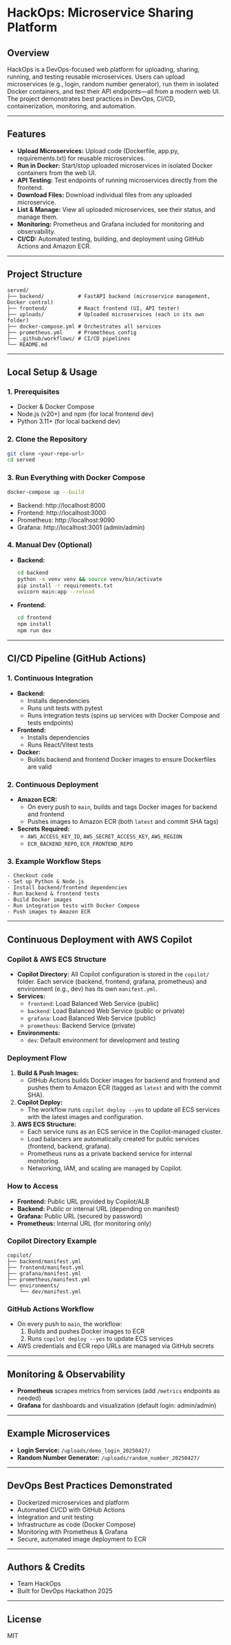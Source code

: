 # HackOps: Microservice Sharing Platform

## Overview
HackOps is a DevOps-focused web platform for uploading, sharing, running, and testing reusable microservices. Users can upload microservices (e.g., login, random number generator), run them in isolated Docker containers, and test their API endpoints—all from a modern web UI. The project demonstrates best practices in DevOps, CI/CD, containerization, monitoring, and automation.

---

## Features
- **Upload Microservices:** Upload code (Dockerfile, app.py, requirements.txt) for reusable microservices.
- **Run in Docker:** Start/stop uploaded microservices in isolated Docker containers from the web UI.
- **API Testing:** Test endpoints of running microservices directly from the frontend.
- **Download Files:** Download individual files from any uploaded microservice.
- **List & Manage:** View all uploaded microservices, see their status, and manage them.
- **Monitoring:** Prometheus and Grafana included for monitoring and observability.
- **CI/CD:** Automated testing, building, and deployment using GitHub Actions and Amazon ECR.

---

## Project Structure
```
served/
├── backend/           # FastAPI backend (microservice management, Docker control)
├── frontend/          # React frontend (UI, API tester)
├── uploads/           # Uploaded microservices (each in its own folder)
├── docker-compose.yml # Orchestrates all services
├── prometheus.yml     # Prometheus config
├── .github/workflows/ # CI/CD pipelines
└── README.md
```

---

## Local Setup & Usage

### 1. Prerequisites
- Docker & Docker Compose
- Node.js (v20+) and npm (for local frontend dev)
- Python 3.11+ (for local backend dev)

### 2. Clone the Repository
```sh
git clone <your-repo-url>
cd served
```

### 3. Run Everything with Docker Compose
```sh
docker-compose up --build
```
- Backend: http://localhost:8000
- Frontend: http://localhost:3000
- Prometheus: http://localhost:9090
- Grafana: http://localhost:3001 (admin/admin)

### 4. Manual Dev (Optional)
- **Backend:**
  ```sh
  cd backend
  python -m venv venv && source venv/bin/activate
  pip install -r requirements.txt
  uvicorn main:app --reload
  ```
- **Frontend:**
  ```sh
  cd frontend
  npm install
  npm run dev
  ```

---

## CI/CD Pipeline (GitHub Actions)

### 1. Continuous Integration
- **Backend:**
  - Installs dependencies
  - Runs unit tests with pytest
  - Runs integration tests (spins up services with Docker Compose and tests endpoints)
- **Frontend:**
  - Installs dependencies
  - Runs React/Vitest tests
- **Docker:**
  - Builds backend and frontend Docker images to ensure Dockerfiles are valid

### 2. Continuous Deployment
- **Amazon ECR:**
  - On every push to `main`, builds and tags Docker images for backend and frontend
  - Pushes images to Amazon ECR (both `latest` and commit SHA tags)
- **Secrets Required:**
  - `AWS_ACCESS_KEY_ID`, `AWS_SECRET_ACCESS_KEY`, `AWS_REGION`
  - `ECR_BACKEND_REPO`, `ECR_FRONTEND_REPO`

### 3. Example Workflow Steps
```
- Checkout code
- Set up Python & Node.js
- Install backend/frontend dependencies
- Run backend & frontend tests
- Build Docker images
- Run integration tests with Docker Compose
- Push images to Amazon ECR
```

---

## Continuous Deployment with AWS Copilot

### Copilot & AWS ECS Structure
- **Copilot Directory:** All Copilot configuration is stored in the `copilot/` folder. Each service (backend, frontend, grafana, prometheus) and environment (e.g., dev) has its own `manifest.yml`.
- **Services:**
  - `frontend`: Load Balanced Web Service (public)
  - `backend`: Load Balanced Web Service (public or private)
  - `grafana`: Load Balanced Web Service (public)
  - `prometheus`: Backend Service (private)
- **Environments:**
  - `dev`: Default environment for development and testing

### Deployment Flow
1. **Build & Push Images:**
   - GitHub Actions builds Docker images for backend and frontend and pushes them to Amazon ECR (tagged as `latest` and with the commit SHA).
2. **Copilot Deploy:**
   - The workflow runs `copilot deploy --yes` to update all ECS services with the latest images and configuration.
3. **AWS ECS Structure:**
   - Each service runs as an ECS service in the Copilot-managed cluster.
   - Load balancers are automatically created for public services (frontend, backend, grafana).
   - Prometheus runs as a private backend service for internal monitoring.
   - Networking, IAM, and scaling are managed by Copilot.

### How to Access
- **Frontend:** Public URL provided by Copilot/ALB
- **Backend:** Public or internal URL (depending on manifest)
- **Grafana:** Public URL (secured by password)
- **Prometheus:** Internal URL (for monitoring only)

### Copilot Directory Example
```
copilot/
├── backend/manifest.yml
├── frontend/manifest.yml
├── grafana/manifest.yml
├── prometheus/manifest.yml
└── environments/
    └── dev/manifest.yml
```

### GitHub Actions Workflow
- On every push to `main`, the workflow:
  1. Builds and pushes Docker images to ECR
  2. Runs `copilot deploy --yes` to update ECS services
- AWS credentials and ECR repo URLs are managed via GitHub secrets

---

## Monitoring & Observability
- **Prometheus** scrapes metrics from services (add `/metrics` endpoints as needed)
- **Grafana** for dashboards and visualization (default login: admin/admin)

---

## Example Microservices
- **Login Service:** `/uploads/demo_login_20250427/`
- **Random Number Generator:** `/uploads/random_number_20250427/`

---

## DevOps Best Practices Demonstrated
- Dockerized microservices and platform
- Automated CI/CD with GitHub Actions
- Integration and unit testing
- Infrastructure as code (Docker Compose)
- Monitoring with Prometheus & Grafana
- Secure, automated image deployment to ECR

---

## Authors & Credits
- Team HackOps
- Built for DevOps Hackathon 2025

---

## License
MIT
